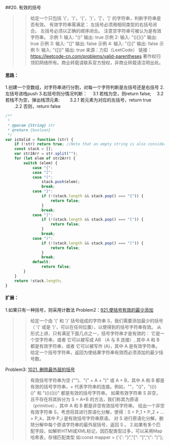 ##20. 有效的括号
>>给定一个只包括 '('，')'，'{'，'}'，'['，']' 的字符串，判断字符串是否有效。
有效字符串需满足：
左括号必须用相同类型的右括号闭合。
左括号必须以正确的顺序闭合。
注意空字符串可被认为是有效字符串。
示例 1:
输入: "()"
输出: true
示例 2:
输入: "()[]{}"
输出: true
示例 3:
输入: "(]"
输出: false
示例 4:
输入: "([)]"
输出: false
示例 5:
输入: "{[]}"
输出: true
来源：力扣（LeetCode）
链接：https://leetcode-cn.com/problems/valid-parentheses
著作权归领扣网络所有。商业转载请联系官方授权，非商业转载请注明出处。
#### 思路：
 1.创建一个空数组，对字符串进行分割，对每一个字符判断是左括号还是右括号
 2.左括号进栈push
 3.右括号则分情况判断：
 &emsp;3.1 若栈为空，则return false;
 &emsp;3.2 若栈不为空，弹出栈顶元素:
 &emsp;&emsp;3.2.1  若元素为对应的左括号，return true
 &emsp;&emsp;.2.2  否则，return false
```javascript
/**
 * 
 * @param {String} str 
 * @return {boolean}
 */
var isValid = function (str) {
    if (!str) return true; //Note that an empty string is also considered valid.
    const stack = [];
    var str2Arr = str.split("");
    for (let elem of str2Arr) {
        switch (elem) {
            case "{":
            case "[":
            case "(":
                stack.push(elem);
                break;
            case "}":
                if (!(stack.length && stack.pop() === "{")) {
                    return false;
                }
                break;
            case "]":
                if (!(stack.length && stack.pop() === "[")) {
                    return false;
                }
                break;
            case ")":
                if (!(stack.length && stack.pop() === "(")) {
                    return false;
                }
                break;
            default:
                return false;
        }
    }
    return !stack.length;
}
```



####  扩展：
1.如果只有一种括号，则采用计数法
Problem2：[921.使括号有效的最少添加 ](https://leetcode-cn.com/problems/minimum-add-to-make-parentheses-valid/)
>>给定一个由 '(' 和 ')' 括号组成的字符串 S，我们需要添加最少的括号（ '(' 或是 ')'，可以在任何位置），以使得到的括号字符串有效。
              从形式上讲，只有满足下面几点之一，括号字符串才是有效的：
                         它是一个空字符串，或者
                         它可以被写成 AB （A 与 B 连接）, 其中 A 和 B 都是有效字符串，或者
                         它可以被写作 (A)，其中 A 是有效字符串。
               给定一个括号字符串，返回为使结果字符串有效而必须添加的最少括号数。

Problem3: [1021. 删除最外层的括号](https://leetcode-cn.com/problems/remove-outermost-parentheses/)   
>>有效括号字符串为空 ("")、"(" + A + ")" 或 A + B，其中 A 和 B 都是有效的括号字符串，+ 代表字符串的连接。例如，""，"()"，"(())()" 和 "(()(()))" 都是有效的括号字符串。
               如果有效字符串 S 非空，且不存在将其拆分为 S = A+B 的方法，我们称其为原语（primitive），其中 A 和 B 都是非空有效括号字符串。
               给出一个非空有效字符串 S，考虑将其进行原语化分解，使得：S = P_1 + P_2 + ... + P_k，其中 P_i 是有效括号字符串原语。
               对 S 进行原语化分解，删除分解中每个原语字符串的最外层括号，返回 S 。
      2.如果有多个匹配字段，如解析HTMl或XML标记，因匹配类型过多，可以采用Map哈希表，存储匹配类型
         如:const mapper = {'{': "}","[": "]","(": ")"};
 
